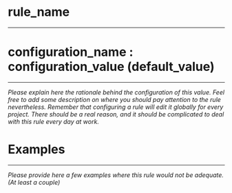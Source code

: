 # rule_name
----------

# configuration_name : configuration_value (default_value)
----------
_Please explain here the rationale behind the configuration of this value. Feel free
to add some description on where you should pay attention to the rule nevertheless.
Remember that configuring a rule will edit it globally for every project.
There should be a real reason, and it should be  complicated to deal with this rule
every day at work._

# Examples
----------
_Please provide here a few examples where this rule would not be adequate.
(At least a couple)_
